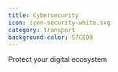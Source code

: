 ```yaml
---
title: Cybersecurity
icon: icon-security-white.svg
category: transport
background-color: 57CED0
---
```


Protect your digital ecosystem
